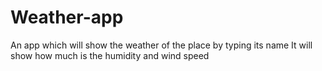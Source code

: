 # Weather-app
An app which will show the weather of the place by typing its name
It will show how much is the humidity and wind speed 
